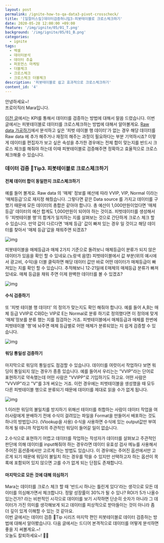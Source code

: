 ```yaml
---
layout: post
permalink: /ignite-how-to-qa-data3-pivot-crosscheck/
title: '[일잘러스킬]데이터검증허니팁3-피봇테이블로 크로스체크하기'
date: 2020-05-28 12:00:00 +09:00
feature: '/img/ignite/05/01_T.png'
background: '/img/ignite/05/01_B.png'
categories:
  - ignite
tags:
  - 엑셀
  - 데이터분석
  - 데이터 추출
  - 퍼포먼스 마케팅 
  - 더블체크
  - 크로스체크
  - 크로스체크 더블체크
description: '피봇테이블로 쉽고 효과적으로 크로스체크하기'
content_id: '4'
---
```


안녕하세요~!<br>
프로이직러 Mara입니다.

[이전 글](https://mara.kim/ignite-how-to-qa-data2/)에서는 KPI를 통해서 데이터를 검증하는 방법에 대해서 말씀 드렸습니다. 이번 글에서는 피봇테이블로 데이터를 크로스체크하는 방법에 대해서 알아볼게요. [Raw data 가공하기](https://mara.kim/ignite-how-to-export-rawdata/)에서 분석하고 싶은 '피벗 테이블 행 데이터'가 없는 경우 해당 데이터를 Raw data 에 추가 해주거나 재정의 해주는 과정이 필요하다는 부분 기억하시죠? 이렇게 데이터를 편집자가 보고 싶은 속성을 추가한 경우에는 전체 합이 맞는지를 반드시 크로스 체크를 해줘야 하는데 이때 피봇테이블로 검증해주면 정확하고 효율적으로 크로스체크해줄 수 있습니다.  

### 데이터 검증 🍯Tip3. 피봇테이블로 크로스체크하기

#### 전체 데이터 합이 동일한지 크로스체크하기

예를 들어 볼게요. Raw data 의 '매체' 정보를 예산에 따라 VVIP, VIP, Normal 이라는 '매체등급'으로 재지정 해줬습니다. 그렇다면 같은 Data source 를 가지고 데이터를 구했기 때문에 모든 데이터의 총합은 같아야 합니다. 총 예산이 1,000만원이었다면 '매체등급' 데이터의 예산 합계도 1,000만원이 되어야 하는 것이죠. 피벗데이터를 생성해서 두 '피벗테이블 행'의 합계가 일치하는 지를 살펴보는 것으로 간단하게 크로스 체크 할 수 있습니다. 만약 값이 다르다면 '매체 등급' 값이 빠져 있는 경우 일 것이고 해당 데이터를 찾아서 '매체 등급'값을 채워주면 되겠죠? 

![img](https://k.kakaocdn.net/dn/eHQ93k/btqALQCD2fe/FZoXuUUfywkTWT7sgtxUG1/img.png)

피봇테이블을 매체등급과 매체 2가지 기준으로 돌려보니 매체등급이 분류가 되지 않은 데이터가 있음을 확인 할 수 있네요.(노랑색 음영) 피벗테이블에서 값 부분(위의 예시에서 광고비, 수익)을 더블 클릭하면 해당 데이터 값만 바로 어떤 데이터가 매체등급이 빠져있는 지를 확인 할 수 있습니다. 추적해보니 12-21일에 E매체의 매체등급 분류가 빠져있네요. 매체 등급을 채워 주면 이제 완벽한 데이터를 볼 수 있겠죠? 

![img](https://k.kakaocdn.net/dn/G7c9K/btqALQijLX9/2EWMyt3WUqba3apORjoUD1/img.png)

#### 수식 검증하기 

또 '피벗 테이블 행 데이터' 의 정의가 맞는지도 확인 해줘야 합니다. 예를 들어 A,B는 매체 등급 VVIP로 C와D는 VIP로 E는 Normal로 분류 하기로 정의했다면 이 정의에 맞게 '매체'정보를 분류 했는 지를 점검하는 거죠. 피벗테이블에서 매체등급과 매체를 한번에 피벗테이블 '행'에 놔주면 매체 등급별로 어떤 매체가 분류되었는 지 쉽게 검증할 수 있습니다.

![img](https://k.kakaocdn.net/dn/bBLtMC/btqAK4g8qmG/JfRdg37Iynd2sCPRk9t2fk/img.png)

#### 워딩 통일성 검증하기

마지막으로 워딩의 통일성도 점검할 수 있습니다. 데이터를 여럿이서 작업하다 보면 워딩이 통일되지 않는 경우가 종종 있습니다. 예를 들어서 우리는는 "VVIP"라는 단어로 표현하기로 약속했는데 어떤 사람은 "VVIPP"로 기입하기도 하고요. 어떤 사람은 "VVVIP"라고 "V"를 3개 써오는 거죠. 이런 경우에는 피벗테이블을 생성했을 때 모두 다른 피벗테이블 행으로 분류되기 때문에 데이터를 제대로 읽을 수가 없게 됩니다. 

![img](https://k.kakaocdn.net/dn/buRSG6/btqAM4GYBX4/trwErIYLxd4aAmdiWrVKXk/img.png)

1.이러한 워딩의 불일치를 방지하기 위해선 테이터를 취합하는 사람이 데이터 작업을 여러사람에게 분배하기 전에 수식이 걸려있는 파일을 Format을 만들어서 배포하는 것도 하나의 방법입니다. (Vlookup을 사용) 수식을 사용하면 수식에 있는 output값만 부여하게 될 테니까 작업자의 주관적인 워딩이 들어갈 일이 없습니다. 

2.수식으로 표현하기 어렵고 데이터를 작업하는 작성자가 데이터를 살펴보고 주관적인 판단에 의해 데이터를 input해줘야 하는 경우라면 데이터 유효성 검사 메뉴를 사용해서 주어진 옵션중에서만 고르게 하는 방법도 있습니다. 이 경우에는 주어진 옵션에서만 고르게 되기 때문에 워딩이 불일치 하는 경우를 막을 수 있지만 선택하고자 하는 옵션이 목록에 포함되어 있지 않으면 고를 수가 없게 되는 단점도 존재합니다.  

#### 마지막으로 모든 것에 대해 의심하기

Mara는 데이터를 크로스 체크 할 때 '반드시 하나는 틀린게 있다'라는 생각으로 모든 데이터를 의심해가면서 체크합니다. 정말 성장률이 30%가 될 수 있나? ROI가 5가 나올수 있는건가? 라는 비판적인 시각으로 데이터를 보기 시작하면 단순히 숫자가 아니라 그 데이터가 가진 의미를 생각해보게 되고 데이터를 피상적으로 받아들이는 것이 아니라 좀 더 깊이 있게 이해할 수 있는 것 같아요.<br>이번 글에서는 데이터 검증 🍯Tip 시리즈 마지막 편인 피봇테이블로 데이터 검증하는 방법에 대해서 알아봤습니다. 다음 글에서는 드디어 본격적으로 데이터를 어떻게 분석하면 좋을 지 써볼게요.~! <br>
오늘도 칼퇴하세요~! 🙋‍♀️  